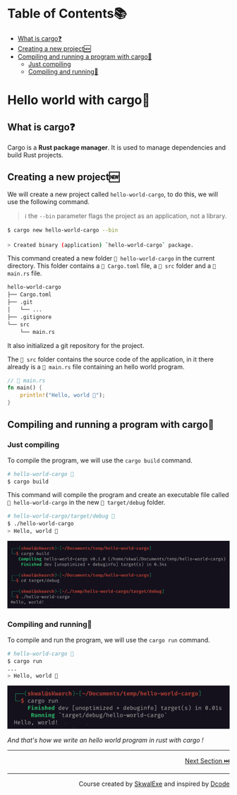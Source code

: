 # Table of Contents📚
- [What is cargo❓](#what-is-cargo)
- [Creating a new project🆕](#creating-a-new-project)
- [Compiling and running a program with cargo🏃](#compiling-and-running-a-program-with-cargo)
    - [Just compiling](#just-compiling)
    - [Compiling and running🏃](#compiling-and-running)

# Hello world with cargo🚢
## What is cargo❓
Cargo is a **Rust package manager**. It is used to manage dependencies and build Rust projects.
## Creating a new project🆕
We will create a new project called `hello-world-cargo`, to do this, we will use the following command.
> ℹ️ the `--bin` parameter flags the project as an application, not a library.
```bash
$ cargo new hello-world-cargo --bin

> Created binary (application) `hello-world-cargo` package.
```
This command created a new folder `📂 hello-world-cargo` in the current directory.
This folder contains a `📄 Cargo.toml` file, a `📂 src` folder and a `📄 main.rs` file.

```bash
hello-world-cargo
├── Cargo.toml
├── .git
│   └── ...
├── .gitignore
└── src
    └── main.rs
```

It also initialized a git repository for the project.

The `📂 src` folder contains the source code of the application, in it there already is a `📄 main.rs` file containing an hello world program.

```rust
// 📄 main.rs
fn main() {
    println!("Hello, world 👋");
}
```
## Compiling and running a program with cargo🏃
### Just compiling
To compile the program, we will use the `cargo build` command.
```bash
# hello-world-cargo 📂
$ cargo build
```
This command will compile the program and create an executable file called `📄 hello-world-cargo` in the new `📂 target/debug` folder.

```bash
# hello-world-cargo/target/debug 📂
$ ./hello-world-cargo
> Hello, world 👋
```
![](1.png)
### Compiling and running🏃
To compile and run the program, we will use the `cargo run` command.
```bash
# hello-world-cargo 📂
$ cargo run
...
> Hello, world 👋
```
![](2.png)

*And that's how we write an hello world program in rust with cargo !*


---

<p align="right"><a href="https://github.com/SkwalExe/learn-rust/tree/main/course/variables">Next Section ⏭️</a></p>

---


<p align="right">Course created by <a href="https://github.com/SkwalExe/" target="_blank">SkwalExe</a> and inspired by <a href="https://www.youtube.com/watch?v=vOMJlQ5B-M0&list=PLVvjrrRCBy2JSHf9tGxGKJ-bYAN_uDCUL" target="_blank">Dcode</a></p>